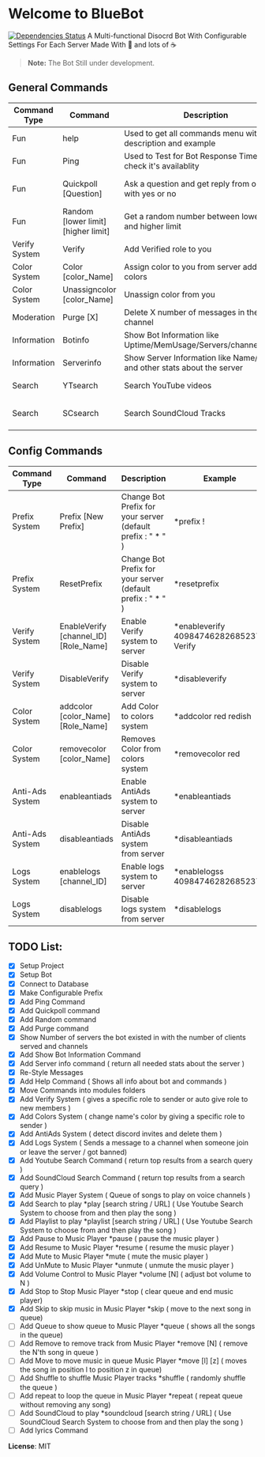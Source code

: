 # Welcome to BlueBot
[![Dependencies Status](https://david-dm.org/MohamedAmrMahdy/BlueBot.svg)](https://david-dm.org/MohamedAmrMahdy/BlueBot) 
A Multi-functional Disocrd Bot With Configurable Settings For Each Server
Made With 💖 and lots of ☕ 
> **Note:** The Bot Still under development.

## General Commands

| Command Type 	| Command	| Description | Example |
| ------------- | --------- | ------ | ------ |
|Fun 			      |help		    | Used to get all commands menu with description and example| *help |
|Fun 			      |Ping		| Used to Test for Bot Response Time and check it's availablity | *ping |
|Fun 			      |Quickpoll [Question]| Ask a question and get reply from our bot with yes or no| *Quickpoll Are you feeling cold ? |
|Fun 			      |Random [lower limit] [higher limit] | Get a random number between lower limit and higher limit | *random 1 100 |
|Verify System 	|Verify | Add Verified role to you | *verify |
|Color  System 	|Color [color_Name] | Assign color to you from server added colors | *color red|
|Color  System 	|Unassigncolor [color_Name] | Unassign color from you | *unassigncolor red|
|Moderation 	  |Purge [X]  | Delete X number of messages in the channel | *purge 20 |
|Information 	  |Botinfo    | Show Bot Information like Uptime/MemUsage/Servers/channels/users | *botinfo |
|Information 	  |Serverinfo | Show Server Information like Name/owner and other stats about the server | *serverinfo |
|Search 		    |YTsearch   | Search YouTube videos | *YTsearch alan walker |
|Search 		    |SCsearch   | Search SoundCloud Tracks | *SCsearch Daya Hide Away|

##  Config Commands
| Command Type | Command | Description | Example |
| ------| ------ | ------ | ------ |
|Prefix System |Prefix [New Prefix] | Change Bot Prefix for your server (default prefix : " * " ) | *prefix ! |
|Prefix System |ResetPrefix | Change Bot Prefix for your server (default prefix : " * " ) | *resetprefix |
|Verify System |EnableVerify [channel_ID] [Role_Name] | Enable Verify system to server | *enableverify 409847462826852372 Verify |
|Verify System |DisableVerify | Disable Verify system to server | *disableverify |
|Color System |addcolor [color_Name] [Role_Name] | Add Color to colors system | *addcolor red redish |
|Color  System |removecolor [color_Name] | Removes Color from colors system | *removecolor red |
|Anti-Ads System |enableantiads | Enable AntiAds system to server | *enableantiads |
|Anti-Ads System |disableantiads | Disable AntiAds system from server | *disableantiads |
|Logs System |enablelogs [channel_ID] | Enable logs system to server | *enablelogss 409847462826852372 |
|Logs System |disablelogs | Disable logs system from server | *disablelogs |

## TODO List:
- [x] Setup Project
- [x] Setup Bot
- [x] Connect to Database
- [x] Make Configurable Prefix
- [X] Add Ping Command
- [x] Add Quickpoll command 
- [x] Add Random command 
- [X] Add Purge command 
- [X] Show Number of servers the bot existed in with the number of clients served and channels
- [X] Add Show Bot Information Command
- [X] Add Server info command ( return all needed stats about the server )
- [X] Re-Style Messages
- [X] Add Help Command ( Shows all info about bot and commands )
- [X] Move Commands into modules folders
- [X] Add Verify System ( gives a specific role to sender or auto give role to new members )
- [X] Add Colors System ( change name's color by giving a specific role to sender )
- [X] Add AntiAds System ( detect discord invites and delete them )
- [X] Add Logs System ( Sends a message to a channel when someone join or leave the server / got banned)
- [X] Add Youtube Search Command ( return top results from a search query )
- [X] Add SoundCloud Search Command ( return top results from a search query )
- [X] Add Music Player System ( Queue of songs to play on voice channels )
- [X] Add Search to play *play [search string / URL] ( Use Youtube Search System to choose from and then play the song )
- [X] Add Playlist to play *playlist [search string / URL] ( Use Youtube Search System to choose from and then play the song )
- [X] Add Pause to Music Player *pause ( pause the music player )
- [X] Add Resume to Music Player *resume ( resume the music player )
- [X] Add Mute to Music Player *mute ( mute the music player )
- [X] Add UnMute to Music Player *unmute ( unmute the music player )
- [X] Add Volume Control to Music Player *volume [N] ( adjust bot volume to N )
- [X] Add Stop to Stop Music Player *stop ( clear queue and end music player)
- [X] Add Skip to skip music in Music Player *skip ( move to the next song in queue)
- [ ] Add Queue to show queue to Music Player *queue ( shows all the songs in the queue) 
- [ ] Add Remove to remove track from Music Player *remove [N] ( remove the N'th song in queue )
- [ ] Add Move to move music in queue Music Player *move [l] [z] ( moves the song in position l to position z in queue)
- [ ] Add Shuffle to shuffle Music Player tracks *shuffle ( randomly shuffle the queue )
- [ ] Add repeat to loop the queue in Music Player *repeat ( repeat queue without removing any song)
- [ ] Add SoundCloud to play *soundcloud [search string / URL] ( Use SoundCloud Search System to choose from and then play the song )
- [ ] Add lyrics Command

**License**: MIT
